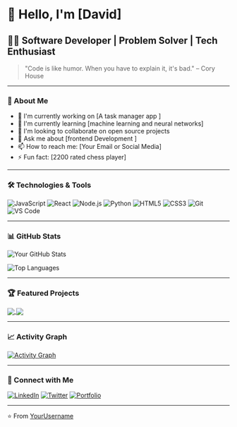 # 👋 Hello, I'm [David]

## 👨‍💻 Software Developer | Problem Solver | Tech Enthusiast

> "Code is like humor. When you have to explain it, it's bad." – Cory House

---

### 🚀 About Me

- 🔭 I'm currently working on [A task manager app ]
- 🌱 I'm currently learning [machine learning and neural networks]
- 👯 I'm looking to collaborate on open source projects
- 💬 Ask me about [frontend Development ]
- 📫 How to reach me: [Your Email or Social Media]
- ⚡ Fun fact: [2200 rated chess player]

---

### 🛠️ Technologies & Tools

![JavaScript](https://img.shields.io/badge/-JavaScript-F7DF1E?style=flat-square&logo=javascript&logoColor=black)
![React](https://img.shields.io/badge/-React-61DAFB?style=flat-square&logo=react&logoColor=black)
![Node.js](https://img.shields.io/badge/-Node.js-339933?style=flat-square&logo=node.js&logoColor=white)
![Python](https://img.shields.io/badge/-Python-3776AB?style=flat-square&logo=python&logoColor=white)
![HTML5](https://img.shields.io/badge/-HTML5-E34F26?style=flat-square&logo=html5&logoColor=white)
![CSS3](https://img.shields.io/badge/-CSS3-1572B6?style=flat-square&logo=css3&logoColor=white)
![Git](https://img.shields.io/badge/-Git-F05032?style=flat-square&logo=git&logoColor=white)
![VS Code](https://img.shields.io/badge/-VS%20Code-007ACC?style=flat-square&logo=visual-studio-code&logoColor=white)

<!-- Add or remove technologies as needed -->

---

### 📊 GitHub Stats

![Your GitHub Stats](https://github-readme-stats.vercel.app/api?username=Davyy191119&show_icons=true&theme=radical)

![Top Languages](https://github-readme-stats.vercel.app/api/top-langs/?username=Davyy191119&layout=compact&theme=radical)

---

### 🏆 Featured Projects

<a href="https://github.com/Davyy191119/kyu-chess-club">
  <img align="center" src="https://github-readme-stats.vercel.app/api/pin/?username=Davyy191119&repo=kyu-chess-club&theme=radical" />
</a>
<a href="https://github.com/Davyy191119/gradle">
  <img align="center" src="https://github-readme-stats.vercel.app/api/pin/?username=Davyy191119&repo=gradle&theme=radical" />
</a>

---

### 📈 Activity Graph

[![Activity Graph](https://activity-graph.herokuapp.com/graph?username=Davyy191119&theme=react-dark)](https://github.com/Davyy191119)

---

### 🤝 Connect with Me

[![LinkedIn](https://img.shields.io/badge/-LinkedIn-0077B5?style=flat-square&logo=linkedin&logoColor=white)](https://www.linkedin.com/in/ndiki-muchiri-a089bb315/)
[![Twitter](https://img.shields.io/badge/-Twitter-1DA1F2?style=flat-square&logo=twitter&logoColor=white)](https://twitter.com/toxickenyan254)
[![Portfolio](https://img.shields.io/badge/-Portfolio-000000?style=flat-square&logo=react&logoColor=white)](https://YourPortfolio.com)

---

⭐️ From [YourUsername](https://github.com/Davyy191119)
